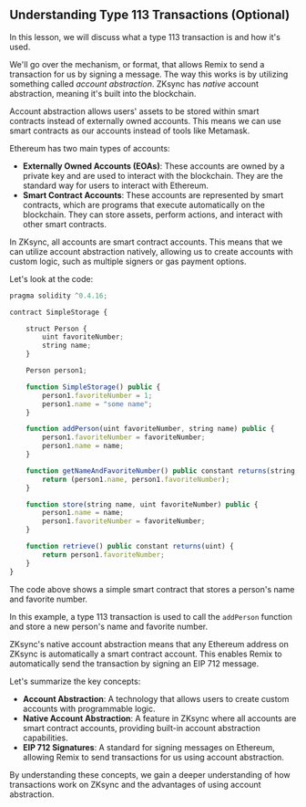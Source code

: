 ## Understanding Type 113 Transactions (Optional)

In this lesson, we will discuss what a type 113 transaction is and how it's used.

We'll go over the mechanism, or format, that allows Remix to send a transaction for us by signing a message. The way this works is by utilizing something called _account abstraction_. ZKsync has _native_ account abstraction, meaning it's built into the blockchain.

Account abstraction allows users' assets to be stored within smart contracts instead of externally owned accounts. This means we can use smart contracts as our accounts instead of tools like Metamask.

Ethereum has two main types of accounts:

- **Externally Owned Accounts (EOAs)**: These accounts are owned by a private key and are used to interact with the blockchain. They are the standard way for users to interact with Ethereum.
- **Smart Contract Accounts**: These accounts are represented by smart contracts, which are programs that execute automatically on the blockchain. They can store assets, perform actions, and interact with other smart contracts.

In ZKsync, all accounts are smart contract accounts. This means that we can utilize account abstraction natively, allowing us to create accounts with custom logic, such as multiple signers or gas payment options.

Let's look at the code:

```javascript
pragma solidity ^0.4.16;

contract SimpleStorage {

    struct Person {
        uint favoriteNumber;
        string name;
    }

    Person person1;

    function SimpleStorage() public {
        person1.favoriteNumber = 1;
        person1.name = "some name";
    }

    function addPerson(uint favoriteNumber, string name) public {
        person1.favoriteNumber = favoriteNumber;
        person1.name = name;
    }

    function getNameAndFavoriteNumber() public constant returns(string, uint) {
        return (person1.name, person1.favoriteNumber);
    }

    function store(string name, uint favoriteNumber) public {
        person1.name = name;
        person1.favoriteNumber = favoriteNumber;
    }

    function retrieve() public constant returns(uint) {
        return person1.favoriteNumber;
    }
}
```

The code above shows a simple smart contract that stores a person's name and favorite number.

In this example, a type 113 transaction is used to call the `addPerson` function and store a new person's name and favorite number.

ZKsync's native account abstraction means that any Ethereum address on ZKsync is automatically a smart contract account. This enables Remix to automatically send the transaction by signing an EIP 712 message.

Let's summarize the key concepts:

- **Account Abstraction**: A technology that allows users to create custom accounts with programmable logic.
- **Native Account Abstraction**: A feature in ZKsync where all accounts are smart contract accounts, providing built-in account abstraction capabilities.
- **EIP 712 Signatures**: A standard for signing messages on Ethereum, allowing Remix to send transactions for us using account abstraction.

By understanding these concepts, we gain a deeper understanding of how transactions work on ZKsync and the advantages of using account abstraction.
